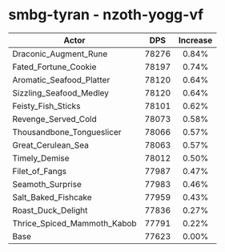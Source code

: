 # smbg-tyran - nzoth-yogg-vf
| Actor | DPS | Increase |
|---|:---:|:---:|
|Draconic_Augment_Rune|78276|0.84%|
|Fated_Fortune_Cookie|78197|0.74%|
|Aromatic_Seafood_Platter|78120|0.64%|
|Sizzling_Seafood_Medley|78120|0.64%|
|Feisty_Fish_Sticks|78101|0.62%|
|Revenge_Served_Cold|78073|0.58%|
|Thousandbone_Tongueslicer|78066|0.57%|
|Great_Cerulean_Sea|78063|0.57%|
|Timely_Demise|78012|0.50%|
|Filet_of_Fangs|77987|0.47%|
|Seamoth_Surprise|77983|0.46%|
|Salt_Baked_Fishcake|77959|0.43%|
|Roast_Duck_Delight|77836|0.27%|
|Thrice_Spiced_Mammoth_Kabob|77791|0.22%|
|Base|77623|0.00%|
